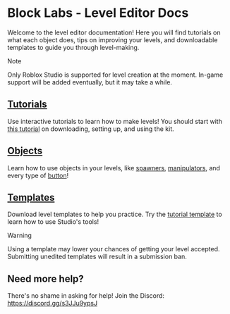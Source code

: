 # Block Labs - Level Editor Docs
Welcome to the level editor documentation! Here you will find tutorials on what each object does, tips on improving your levels, and downloadable templates to guide you through level-making.

>[!NOTE]
>Only Roblox Studio is supported for level creation at the moment. In-game support will be added eventually, but it may take a while.

## [Tutorials](/tutorials)
Use interactive tutorials to learn how to make levels! You should start with [this tutorial](/tutorials/using-the-kit) on downloading, setting up, and using the kit.

## [Objects](/objects)
Learn how to use objects in your levels, like [spawners](/objects/spawner), [manipulators](/objects/manipulators), and every type of [button](/objects/buttons)!

## [Templates](/templates)
Download level templates to help you practice. Try the [tutorial template](/templates/learn-studio) to learn how to use Studio's tools!
>[!WARNING]
>Using a template may lower your chances of getting your level accepted.\
>Submitting unedited templates will result in a submission ban.

## Need more help?
There's no shame in asking for help! Join the Discord: https://discord.gg/s3JJu9ypsJ
